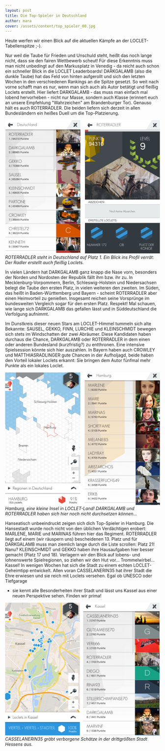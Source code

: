 ```yaml
---
layout: post
title: Die Top-Spieler in Deutschland
author: mara
cover: /assets/content/top_spieler_00.jpg
---
```


Heute werfen wir einen Blick auf die aktuellen Kämpfe an der LOCLET-Tabellenspitze ;-).


Nur weil die Taube für Frieden und Unschuld steht, heißt das noch lange nicht, dass sie den fairen Wettbewerb scheut!
Für diese Erkenntnis muss man nicht unbedingt auf den Markusplatz in Venedig  - da reicht auch schon ein schneller
Blick in die LOCLET Leaderboards! DARKGALAMB (also die dunkle Taube) hat das Feld von hinten aufgerollt und sich den
letzten Wochen in den verschiedenen Rankings an die Spitze gesetzt. So weit  nach vorne schafft man es nur, wenn man
sich auch als Autor betätigt und fleißig Loclets erstellt. Hier liefert DARKGALAMB - das muss man einfach mal lobend
hervorheben - nicht nur Masse, sondern auch Klasse (erinnert euch an unsere Empfehlung "Wahrzeichen" am
Brandenburger Tor). Genauso hält es auch ROTERRADLER. Die beiden liefern sich derzeit in allen Bundesländern ein
heißes Duell um die Top-Platzierung.

![](/assets/content/top_spieler_01.png)
*ROTERRADLER steht in Deutschland auf Platz 1. Ein Blick ins Profil verrät: Der Radler erstellt auch fleißig Loclets.*


In vielen Ländern hat DARKGALAMB ganz knapp die Nase vorn, besonders der Norden und Nordosten der Republik fällt ihm
bzw. ihr zu. In Mecklenburg-Vorpommern, Berlin, Schleswig-Holstein und Niedersachsen belegt die Taube den ersten
Platz, in vielen weiteren den zweiten.  Im Süden, das heißt in Baden-Württemberg und Bayern - scheint ROTERRADLER
aber einen Heimvorteil zu genießen. Insgesamt reichen seine Vorsprünge im bundesweiten Vergleich sogar für den
ersten Platz. Respekt! Mal schauen, wie lange sich DARKGALAMB das gefallen lässt und in Süddeutschland die
Verfolgung aufnimmt.

Im Dunstkreis dieser neuen Stars am LOCLET-Himmel tummeln sich alte Bekannte: SAUSEL, GEKKO, FINN, LURCHIE und
KLEINSCHMIDT bewegen sich stets im Windschatten der zwei Abräumer. Diese Kandidaten haben durchaus die Chance,
DARKGALAMB oder ROTERRADLER in dem einen oder anderen Bundesland (kurzfristig?) zu entthronen.  Eine intensive
Spielsession könnte sich hier auszahlen.  In Bayern haben auch CROWLEY und MATTHIASRADLINGER gute Chancen in der
Aufholjagd, beide haben den Vorteil lokaler Loclets erkannt: Sie bringen dem Autor fünfmal mehr Punkte als ein
lokales Loclet.

![](/assets/content/top_spieler_02.png)
*Hamburg, eine kleine Insel in LOCLET-Land! DARKGALAMB und ROTERRADLER haben sich hier noch nicht durchsetzen können...*

Hanseatisch unbeeindruckt zeigen sich dich Top-Spieler in Hamburg. Die Hansestadt wurde noch nicht von den üblichen
Verdächtigen erobert: MARLENE, MARIE und MARINAS führen hier das Regiment. ROTERRADLER liegt auf einem (wir räuspern
uns) bescheidenen 13. Platz und für DARKGALAMB muss man ziemlich lange durch die Liste scrollen: Platz 21! Nanu?
KLEINSCHMIDT und GEKKO haben ihre Hausaufgaben hier besser gemacht (Platz 17 und 18).
Verlagern wir den Blick auf lobens- und lohnenswerte Spielregionen, so ziehen wir den Hut vor... Trommelwirbel...
Kassel! In wenigen Wochen hat sich die Stadt zu einem echten LOCLET-Geheimtipp entwickelt. Allen voran CASSELANERIN35
hat ihrer Stadt die Ehre erwiesen und sie reich mit Loclets versehen. Egal ob UNESCO oder Tiefgarage
- sie kennt alle Besonderheiten ihrer Stadt und lässt uns Kassel aus einer neuen Perspektive sehen. Finden wir prima!

![](/assets/content/top_spieler_03.png)
*CASSELANERIN35 gräbt verborgene Schätze in der drittgrößten Stadt Hessens aus.*

